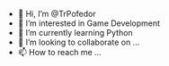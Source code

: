 - 👋 Hi, I’m @TrPofedor
- 👀 I’m interested in Game Development
- 🌱 I’m currently learning Python
- 💞️ I’m looking to collaborate on ...
- 📫 How to reach me ...

<!---
TrPofedor/TrPofedor is a ✨ special ✨ repository because its `README.md` (this file) appears on your GitHub profile.
You can click the Preview link to take a look at your changes.
--->
